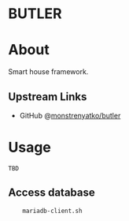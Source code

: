 BUTLER
======

About
=====

Smart house framework.

Upstream Links
--------------

* GitHub @[monstrenyatko/butler](https://github.com/monstrenyatko/butler)


Usage
=====

`TBD`

Access database
---------------

```sh
	mariadb-client.sh
```
